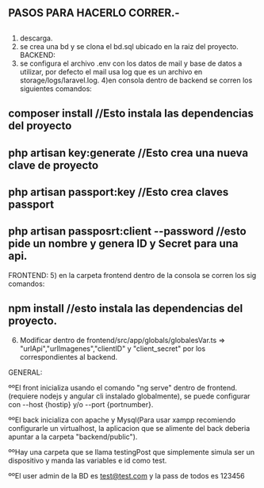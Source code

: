 
##
##
##
##
##
##	PASOS PARA HACERLO CORRER.-
##
##
##
##
##
1) descarga.
2) se crea una bd y se clona el bd.sql ubicado en la raiz del proyecto.
BACKEND:
3) se configura el archivo .env con los datos de mail y base de datos a utilizar, por defecto el mail usa log que es un archivo en storage/logs/laravel.log.
4)en consola dentro de backend se corren los siguientes comandos:

## composer install           //Esto instala las dependencias del proyecto
## php artisan key:generate  //Esto crea una nueva clave de proyecto
## php artisan passport:key  //Esto crea claves passport
## php artisan passposrt:client --password //esto pide un nombre y genera ID y Secret para una api.

FRONTEND:
5) en la carpeta frontend dentro de la consola se corren los sig comandos:

## npm install         //esto instala las dependencias del proyecto.
6) Modificar dentro de frontend/src/app/globals/globalesVar.ts => "urlApi","urlImagenes","clientID" y "client_secret" por los correspondientes al backend.


GENERAL:

ººEl front inicializa usando el comando "ng serve" dentro de frontend. (requiere nodejs y angular cli instalado globalmente), se puede configurar con --host {hostip} y/o --port {portnumber}.

ººEl back inicializa con apache y Mysql(Para usar xampp recomiendo configurarle un virtualhost, la aplicacion que se alimente del back deberia apuntar a la carpeta "backend/public").

ººHay una carpeta que se llama testingPost que simplemente simula ser un dispositivo y manda las variables e id como test.

ººEl user admin de la BD es test@test.com y la pass de todos es 123456